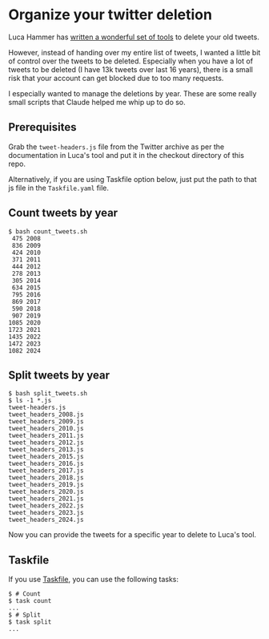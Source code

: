 # Organize your twitter deletion

Luca Hammer has [written a wonderful set of tools][1] to delete your old tweets.

However, instead of handing over my entire list of tweets, I wanted a little bit of control over the tweets to be
deleted. Especially when you have a lot of tweets to be deleted (I have 13k tweets over last 16 years), there is a
small risk that your account can get blocked due to too many requests.

I especially wanted to manage the deletions by year. These are some really small scripts that Claude helped me whip up
to do so.

## Prerequisites

Grab the `tweet-headers.js` file from the Twitter archive as per the documentation in  Luca's tool and put it in the checkout directory of this repo.

Alternatively, if you are using Taskfile option below, just put the path to that js file in the `Taskfile.yaml` file.

## Count tweets by year

```shell-sessions
$ bash count_tweets.sh 
 475 2008
 836 2009
 424 2010
 371 2011
 444 2012
 278 2013
 305 2014
 634 2015
 795 2016
 869 2017
 590 2018
 907 2019
1085 2020
1723 2021
1435 2022
1472 2023
1082 2024
```

## Split tweets by year

```shell-session
$ bash split_tweets.sh
$ ls -1 *.js
tweet-headers.js
tweet_headers_2008.js
tweet_headers_2009.js
tweet_headers_2010.js
tweet_headers_2011.js
tweet_headers_2012.js
tweet_headers_2013.js
tweet_headers_2015.js
tweet_headers_2016.js
tweet_headers_2017.js
tweet_headers_2018.js
tweet_headers_2019.js
tweet_headers_2020.js
tweet_headers_2021.js
tweet_headers_2022.js
tweet_headers_2023.js
tweet_headers_2024.js
```

Now you can provide the tweets for a specific year to delete to Luca's tool.

[1]: https://github.com/lucahammer/tweetXer

## Taskfile

If you use [Taskfile](https://taskfile.dev), you can use the following tasks:

```shell-session
$ # Count
$ task count
...
$ # Split
$ task split
...
```
